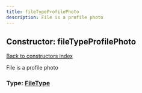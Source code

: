 ```yaml
---
title: fileTypeProfilePhoto
description: File is a profile photo
---
```

## Constructor: fileTypeProfilePhoto  
[Back to constructors index](index.md)



File is a profile photo




### Type: [FileType](../types/FileType.md)


